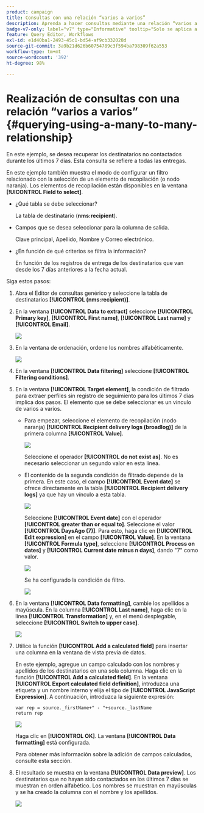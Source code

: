 ```yaml
---
product: campaign
title: Consultas con una relación “varios a varios”
description: Aprenda a hacer consultas mediante una relación “varios a varios”
badge-v7-only: label="v7" type="Informative" tooltip="Solo se aplica a Campaign Classic v7"
feature: Query Editor, Workflows
exl-id: e1d40ba1-2493-45c1-bd54-af9cb332028d
source-git-commit: 3a9b21d626b60754789c3f594ba798309f62a553
workflow-type: tm+mt
source-wordcount: '392'
ht-degree: 98%

---
```


# Realización de consultas con una relación “varios a varios” {#querying-using-a-many-to-many-relationship}



En este ejemplo, se desea recuperar los destinatarios no contactados durante los últimos 7 días. Esta consulta se refiere a todas las entregas.

En este ejemplo también muestra el modo de configurar un filtro relacionado con la selección de un elemento de recopilación (o nodo naranja). Los elementos de recopilación están disponibles en la ventana **[!UICONTROL Field to select]**.

* ¿Qué tabla se debe seleccionar?

  La tabla de destinatario (**nms:recipient**).

* Campos que se desea seleccionar para la columna de salida.

  Clave principal, Apellido, Nombre y Correo electrónico.

* ¿En función de qué criterios se filtra la información?

  En función de los registros de entrega de los destinatarios que van desde los 7 días anteriores a la fecha actual.

Siga estos pasos:

1. Abra el Editor de consultas genérico y seleccione la tabla de destinatarios **[!UICONTROL (nms:recipient)]**.
1. En la ventana **[!UICONTROL Data to extract]** seleccione **[!UICONTROL Primary key]**, **[!UICONTROL First name]**, **[!UICONTROL Last name]** y **[!UICONTROL Email]**.

   ![](assets/query_editor_nveau_33.png)

1. En la ventana de ordenación, ordene los nombres alfabéticamente.

   ![](assets/query_editor_nveau_34.png)

1. En la ventana **[!UICONTROL Data filtering]** seleccione **[!UICONTROL Filtering conditions]**.
1. En la ventana **[!UICONTROL Target element]**, la condición de filtrado para extraer perfiles sin registro de seguimiento para los últimos 7 días implica dos pasos. El elemento que se debe seleccionar es un vínculo de varios a varios.

   * Para empezar, seleccione el elemento de recopilación (nodo naranja) **[!UICONTROL Recipient delivery logs (broadlog)]** de la primera columna **[!UICONTROL Value]**.

     ![](assets/query_editor_nveau_67.png)

     Seleccione el operador **[!UICONTROL do not exist as]**. No es necesario seleccionar un segundo valor en esta línea.

   * El contenido de la segunda condición de filtrado depende de la primera. En este caso, el campo **[!UICONTROL Event date]** se ofrece directamente en la tabla **[!UICONTROL Recipient delivery logs]** ya que hay un vínculo a esta tabla.

     ![](assets/query_editor_nveau_36.png)

     Seleccione **[!UICONTROL Event date]** con el operador **[!UICONTROL greater than or equal to]**. Seleccione el valor **[!UICONTROL DaysAgo (7)]**. Para esto, haga clic en **[!UICONTROL Edit expression]** en el campo **[!UICONTROL Value]**. En la ventana **[!UICONTROL Formula type]**, seleccione **[!UICONTROL Process on dates]** y **[!UICONTROL Current date minus n days]**, dando &quot;7&quot; como valor.

     ![](assets/query_editor_nveau_37.png)

     Se ha configurado la condición de filtro.

     ![](assets/query_editor_nveau_38.png)

1. En la ventana **[!UICONTROL Data formatting]**, cambie los apellidos a mayúscula. En la columna **[!UICONTROL Last name]**, haga clic en la línea **[!UICONTROL Transformation]** y, en el menú desplegable, seleccione **[!UICONTROL Switch to upper case]**.

   ![](assets/query_editor_nveau_39.png)

1. Utilice la función **[!UICONTROL Add a calculated field]** para insertar una columna en la ventana de vista previa de datos.

   En este ejemplo, agregue un campo calculado con los nombres y apellidos de los destinatarios en una sola columna. Haga clic en la función **[!UICONTROL Add a calculated field]**. En la ventana **[!UICONTROL Export calculated field definition]**, introduzca una etiqueta y un nombre interno y elija el tipo de **[!UICONTROL JavaScript Expression]**. A continuación, introduzca la siguiente expresión:

   ```
   var rep = source._firstName+" - "+source._lastName
   return rep
   ```

   ![](assets/query_editor_nveau_40.png)

   Haga clic en **[!UICONTROL OK]**. La ventana **[!UICONTROL Data formatting]** está configurada.

   Para obtener más información sobre la adición de campos calculados, consulte esta sección.

1. El resultado se muestra en la ventana **[!UICONTROL Data preview]**. Los destinatarios que no hayan sido contactados en los últimos 7 días se muestran en orden alfabético. Los nombres se muestran en mayúsculas y se ha creado la columna con el nombre y los apellidos.

   ![](assets/query_editor_nveau_41.png)
